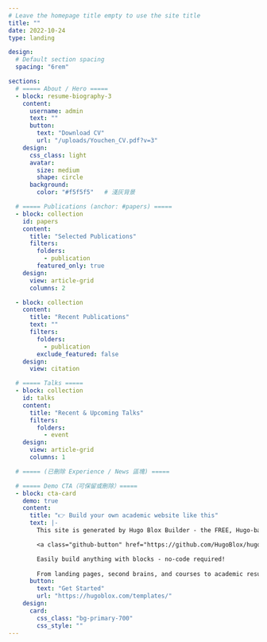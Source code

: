 ```yaml
---
# Leave the homepage title empty to use the site title
title: ""
date: 2022-10-24
type: landing

design:
  # Default section spacing
  spacing: "6rem"

sections:
  # ===== About / Hero =====
  - block: resume-biography-3
    content:
      username: admin
      text: ""
      button:
        text: "Download CV"
        url: "/uploads/Youchen_CV.pdf?v=3"
    design:
      css_class: light
      avatar:
        size: medium
        shape: circle
      background:
        color: "#f5f5f5"   # 淺灰背景

  # ===== Publications (anchor: #papers) =====
  - block: collection
    id: papers
    content:
      title: "Selected Publications"
      filters:
        folders:
          - publication
        featured_only: true
    design:
      view: article-grid
      columns: 2

  - block: collection
    content:
      title: "Recent Publications"
      text: ""
      filters:
        folders:
          - publication
        exclude_featured: false
    design:
      view: citation

  # ===== Talks =====
  - block: collection
    id: talks
    content:
      title: "Recent & Upcoming Talks"
      filters:
        folders:
          - event
    design:
      view: article-grid
      columns: 1

  # ===== (已刪除 Experience / News 區塊) =====

  # ===== Demo CTA（可保留或刪除）=====
  - block: cta-card
    demo: true
    content:
      title: "👉 Build your own academic website like this"
      text: |-
        This site is generated by Hugo Blox Builder - the FREE, Hugo-based open source website builder trusted by 250,000+ academics like you.

        <a class="github-button" href="https://github.com/HugoBlox/hugo-blox-builder" data-color-scheme="no-preference: light; light: light; dark: dark;" data-icon="octicon-star" data-size="large" data-show-count="true" aria-label="Star HugoBlox/hugo-blox-builder on GitHub">Star</a>

        Easily build anything with blocks - no-code required!
        
        From landing pages, second brains, and courses to academic resumés, conferences, and tech blogs.
      button:
        text: "Get Started"
        url: "https://hugoblox.com/templates/"
    design:
      card:
        css_class: "bg-primary-700"
        css_style: ""
---
```


